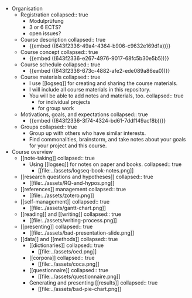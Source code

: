 - Organisation
	- Registration
	  collapsed:: true
		- Modulprüfung
		- 3 or 6 ECTS?
		- open issues?
	- Course description
	  collapsed:: true
		- {{embed ((643f2336-49a4-4364-b906-c9632e169d1a))}}
	- Course concept
	  collapsed:: true
		- {{embed ((643f2336-e267-4976-9017-68fc5b30e5b5))}}
	- Course schedule
	  collapsed:: true
		- {{embed ((643f2336-673c-4882-afe2-ede089a86ea0))}}
	- Course materials
	  collapsed:: true
		- I use [[logseq]] for creating and sharing the course materials.
		- I will include all course materials in this repository.
		- You will be able to add notes and materials, too.
		  collapsed:: true
			- for individual projects
			- for group work
	- Motivations, goals, and expectations
	  collapsed:: true
		- {{embed ((643f2336-3f74-4324-bd61-7ddf149acf8b))}}
	- Groups
	  collapsed:: true
		- Group up with others who have similar interests.
		- Find commonalities, brainstorm, and take notes about your goals for your project and this course.
- Course overview
	- [[note-taking]]
	  collapsed:: true
		- Using [[logseq]] for notes on paper and books.
		  collapsed:: true
			- [[file:../assets/logseq-book-notes.png]]
	- [[research questions and hypotheses]]
	  collapsed:: true
		- [[file:../assets/RQ-and-hypos.png]]
	- [[references]] management
	  collapsed:: true
		- [[file:../assets/zotero.png]]
	- [[self-management]]
	  collapsed:: true
		- [[file:../assets/gantt-chart.png]]
	- [[reading]] and [[writing]]
	  collapsed:: true
		- [[file:../assets/writing-process.png]]
	- [[presenting]]
	  collapsed:: true
		- [[file:../assets/bad-presentation-slide.png]]
	- [[data]] and [[methods]]
	  collapsed:: true
		- [[dictionaries]]
		  collapsed:: true
			- [[file:../assets/oed.png]]
		- [[corpora]]
		  collapsed:: true
			- [[file:../assets/coca.png]]
		- [[questionnaire]]
		  collapsed:: true
			- [[file:../assets/questionnaire.png]]
		- Generating and presenting [[results]]
		  collapsed:: true
			- [[file:../assets/bad-pie-chart.png]]